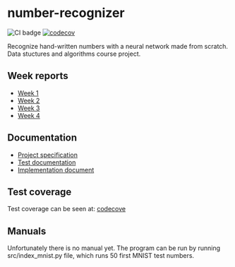 # number-recognizer
![CI badge](https://github.com/oliviahorjamo/number-recognizer/workflows/CI/badge.svg)
[![codecov](https://codecov.io/gh/oliviahorjamo/number-recognizer/branch/main/graph/badge.svg?token=HRW2M3803G)](https://codecov.io/gh/oliviahorjamo/number-recognizer)

Recognize hand-written numbers with a neural network made from scratch. Data stuctures and algorithms course project.

## Week reports

- [Week 1](https://github.com/oliviahorjamo/number-recognizer/blob/main/documentation/week1_report.md)
- [Week 2](https://github.com/oliviahorjamo/number-recognizer/blob/main/documentation/week2_report.md)
- [Week 3](https://github.com/oliviahorjamo/number-recognizer/blob/main/documentation/week3_report.md)
- [Week 4](https://github.com/oliviahorjamo/number-recognizer/tree/main/documentation/week4_report.md)

## Documentation

- [Project specification](https://github.com/oliviahorjamo/number-recognizer/blob/main/documentation/project_specification.md)
- [Test documentation](https://github.com/oliviahorjamo/number-recognizer/blob/main/documentation/test_documentation.md)
- [Implementation document](https://github.com/oliviahorjamo/number-recognizer/tree/main/documentation)

## Test coverage

Test coverage can be seen at: [codecove](https://app.codecov.io/gh/oliviahorjamo/number-recognizer)

## Manuals

Unfortunately there is no manual yet. The program can be run by running src/index_mnist.py file, which runs 50 first MNIST test numbers.
